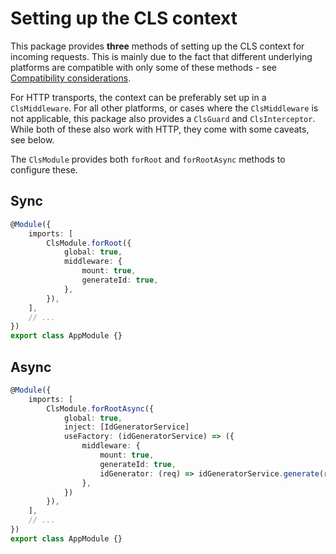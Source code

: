 # Setting up the CLS context

This package provides **three** methods of setting up the CLS context for incoming requests. This is mainly due to the fact that different underlying platforms are compatible with only some of these methods - see [Compatibility considerations](../05_considerations/02_compatibility.md).

For HTTP transports, the context can be preferably set up in a `ClsMiddleware`. For all other platforms, or cases where the `ClsMiddleware` is not applicable, this package also provides a `ClsGuard` and `ClsInterceptor`. While both of these also work with HTTP, they come with some caveats, see below.

The `ClsModule` provides both `forRoot` and `forRootAsync` methods to configure these.

## Sync

```ts title="app.module.ts"
@Module({
    imports: [
        ClsModule.forRoot({
            global: true,
            middleware: {
                mount: true,
                generateId: true,
            },
        }),
    ],
    // ...
})
export class AppModule {}
```

## Async

```ts title="app.module.ts"
@Module({
    imports: [
        ClsModule.forRootAsync({
            global: true,
            inject: [IdGeneratorService]
            useFactory: (idGeneratorService) => ({
                middleware: {
                    mount: true,
                    generateId: true,
                    idGenerator: (req) => idGeneratorService.generate(req)
                },
            })
        }),
    ],
    // ...
})
export class AppModule {}
```
